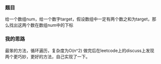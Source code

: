 ### 题目
给一个数组num，给一个数字target，假设数组中一定有两个数之和为target，那么找出这两个数在数组num中的下标
### 我的思路
最笨的方法，循环遍历，复杂度为O(n^2)
做完后在leetcode上的discuss上发现两个更巧妙，更好的方法，自己实现了一下。